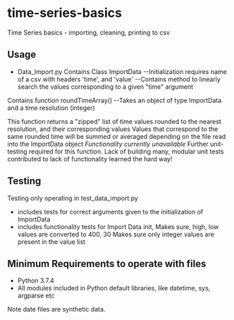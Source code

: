 # time-series-basics
Time Series basics - importing, cleaning, printing to csv

## Usage

- Data_Import.py
Contains Class ImportData
--Initialization requires name of a csv with headers 'time', and 'value'
--Contains method to linearly search the values corresponding to a given "time" argument

Contains function roundTimeArray()
--Takes an object of type ImportData and a time resolution (integer)

This function returns a "zipped" list of time values rounded to the nearest resolution, and their corresponding values
 	Values that correspond to the same rounded time will be summed or averaged depending on the file read into the ImportData object
*Functionality currently unavailable*
Further unit-testing required for this function.
Lack of building many, modular unit tests contributed to lack of functionality learned the hard way!


## Testing
Testing only operating in test_data_import.py
- includes tests for correct arguments given to the initialization of ImportData
- includes functionality tests for Import Data init, 
	Makes sure, high, low values are converted to 400, 30
	Makes sure only integer values are present in the value list

## Minimum Requirements to operate with files

- Python 3.7.4
- All modules included in Python default libraries, like datetime, sys, argparse etc

Note date files are synthetic data. 
